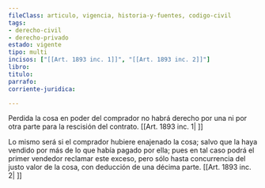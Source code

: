 ```yaml
---
fileClass: articulo, vigencia, historia-y-fuentes, codigo-civil
tags:
- derecho-civil
- derecho-privado
estado: vigente
tipo: multi
incisos: ["[[Art. 1893 inc. 1]]", "[[Art. 1893 inc. 2]]"]
libro:
titulo:
parrafo:
corriente-juridica:

---
```

Perdida la cosa en poder del comprador no habrá derecho por una ni por otra parte para la rescisión del contrato. [[Art. 1893 inc. 1| ]]

Lo mismo será si el comprador hubiere enajenado la cosa; salvo que la haya vendido por más de lo que había pagado por ella; pues en tal caso podrá el primer vendedor reclamar este exceso, pero sólo hasta concurrencia del justo valor de la cosa, con deducción de una décima parte. [[Art. 1893 inc. 2| ]]